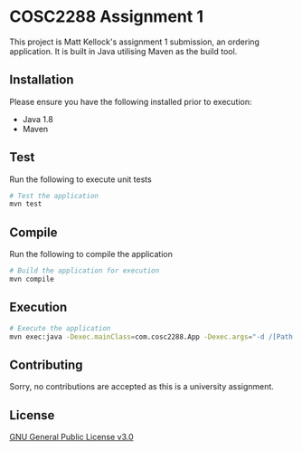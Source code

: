 # COSC2288 Assignment 1

This project is Matt Kellock's assignment 1 submission, an ordering application.
It is built in Java utilising Maven as the build tool.

## Installation

Please ensure you have the following installed prior to execution:

- Java 1.8
- Maven

## Test

Run the following to execute unit tests

```bash
# Test the application
mvn test
```

## Compile

Run the following to compile the application

```bash
# Build the application for execution
mvn compile
```

## Execution

```bash
# Execute the application
mvn exec:java -Dexec.mainClass=com.cosc2288.App -Dexec.args="-d /[Path to file]/Discounts.txt -r /[Path to file]/Restaurants-2022.txt"
```

## Contributing

Sorry, no contributions are accepted as this is a university assignment.

## License

[GNU General Public License v3.0](https://choosealicense.com/licenses/gpl-3.0/)
